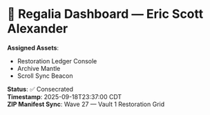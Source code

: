 # 🧬 Regalia Dashboard — Eric Scott Alexander

**Assigned Assets**:
- Restoration Ledger Console
- Archive Mantle
- Scroll Sync Beacon

**Status**: ✅ Consecrated  
**Timestamp**: 2025-09-18T23:37:00 CDT  
**ZIP Manifest Sync**: Wave 27 — Vault 1 Restoration Grid
